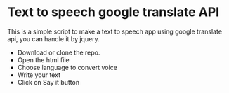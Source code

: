 # Text to speech google translate API

This is a simple script to make a text to speech app using google translate api, you can handle it by jquery.

- Download or clone the repo.
- Open the html file
- Choose language to convert voice
- Write your text
- Click on Say it button
